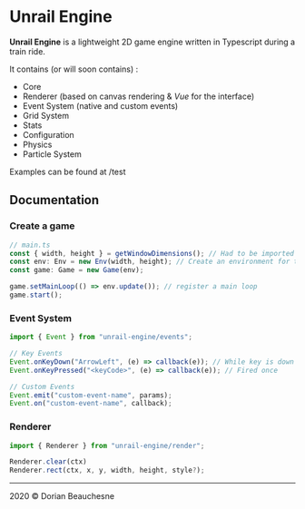 # Unrail Engine

**Unrail Engine** is a lightweight 2D game engine written in Typescript during a train ride.

It contains (or will soon contains) :

-   Core
-   Renderer (based on canvas rendering & _Vue_ for the interface)
-   Event System (native and custom events)
-   Grid System
-   Stats
-   Configuration
-   Physics
-   Particle System

Examples can be found at /test

## Documentation

### Create a game

```ts
// main.ts
const { width, height } = getWindowDimensions(); // Had to be imported
const env: Env = new Env(width, height); // Create an environment for the game
const game: Game = new Game(env);

game.setMainLoop(() => env.update()); // register a main loop
game.start();
```

### Event System

```ts
import { Event } from "unrail-engine/events";

// Key Events
Event.onKeyDown("ArrowLeft", (e) => callback(e)); // While key is down
Event.onKeyPressed("<keyCode>", (e) => callback(e)); // Fired once

// Custom Events
Event.emit("custom-event-name", params);
Event.on("custom-event-name", callback);
```

### Renderer

```ts
import { Renderer } from "unrail-engine/render";

Renderer.clear(ctx)
Renderer.rect(ctx, x, y, width, height, style?);
```

---

2020 &copy; Dorian Beauchesne
